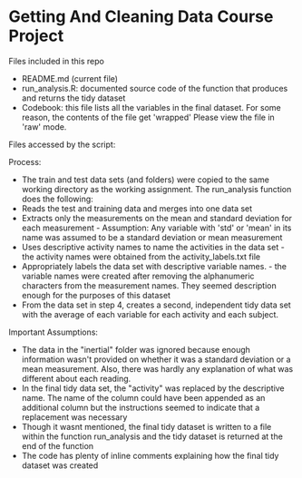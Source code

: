 Getting And Cleaning Data Course Project
========================================

Files included in this repo
- README.md (current file)
- run_analysis.R: documented source code of the function that produces and returns the tidy dataset
- Codebook: this file lists all the variables in the final dataset. For some reason, the contents of the file get 'wrapped' Please view the file in 'raw' mode.

Files accessed by the script:


Process:
* The train and test data sets (and folders) were copied to the same working directory as the working assignment. The run_analysis function does the following:
* Reads the test and training data and merges into one data set
* Extracts only the measurements on the mean and standard deviation for each measurement
      - Assumption: Any variable with 'std' or 'mean' in its name was assumed to be a standard deviation or mean measurement
* Uses descriptive activity names to name the activities in the data set
      - the activity names were obtained from the activity_labels.txt file
* Appropriately labels the data set with descriptive variable names. 
      - the variable names were created after removing the alphanumeric characters from the measurement names. They
      seemed description enough for the purposes of this dataset
* From the data set in step 4, creates a second, independent tidy data set with the average of each variable for each activity and each subject.  

Important Assumptions:
- The data in the "inertial" folder was ignored because enough information wasn't provided on whether it was a standard deviation or a mean measurement. Also, there was hardly any explanation of what was different about each reading. 
- In the final tidy data set, the "activity" was replaced by the descriptive name. The name of the column could have been appended as an additional column but the instructions seemed to indicate that a replacement was necessary
- Though it wasnt mentioned, the final tidy dataset is written to a file within the function run_analysis and the tidy dataset is returned at the end of the function
- The code has plenty of inline comments explaining how the final tidy dataset was created
